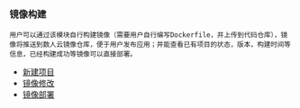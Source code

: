 ###  镜像构建

    用户可以通过该模块自行构建镜像（需要用户自行编写Dockerfile，并上传到代码仓库），镜像将推送到数人云镜像仓库，便于用户发布应用；并能查看已有项目的状态，版本，构建时间等信息，已经构建成功等镜像可以直接部署。 

  * [新建项目](images01.md)
  * [镜像修改](images02.md)
  * [镜像部署](images03.md)
    
